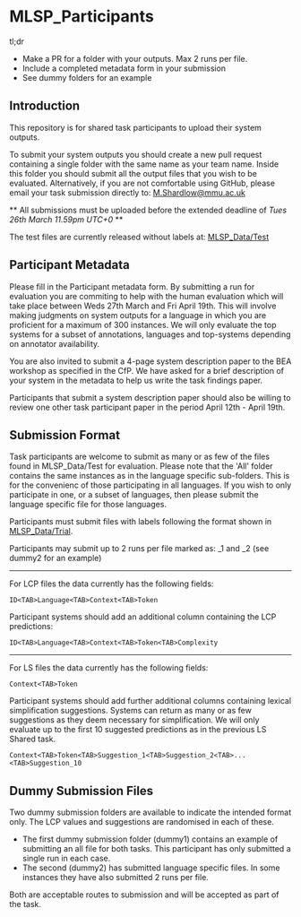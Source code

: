 # MLSP_Participants

tl;dr
 - Make a PR for a folder with your outputs. Max 2 runs per file.
 - Include a completed metadata form in your submission
 - See dummy folders for an example

## Introduction 

This repository is for shared task participants to upload their system outputs.

To submit your system outputs you should create a new pull request containing a single folder with the same name as your team name. Inside this folder you should submit all the output files that you wish to be evaluated. Alternatively, if you are not comfortable using GitHub, please email your task submission directly to: M.Shardlow@mmu.ac.uk

** All submissions must be uploaded before the extended deadline of *Tues 26th March 11.59pm UTC+0* **

The test files are currently released without labels at: [MLSP_Data/Test](https://github.com/MLSP2024/MLSP_Data/tree/main/Data/Test)

## Participant Metadata

Please fill in the Participant metadata form. By submitting a run for evaluation you are commiting to help with the human evaluation which will take place between Weds 27th March and Fri April 19th. This will involve making judgments on system outputs for a language in which you are proficient for a maximum of 300 instances. We will only evaluate the top systems for a subset of annotations, languages and top-systems depending on annotator availability.

You are also invited to submit a 4-page system description paper to the BEA workshop as specified in the CfP. We have asked for a brief description of your system in the metadata to help us write the task findings paper.

Participants that submit a system description paper should also be willing to review one other task participant paper in the period April 12th - April 19th.

## Submission Format

Task participants are welcome to submit as many or as few of the files found in MLSP_Data/Test for evaluation. Please note that the 'All' folder contains the same instances as in the language specific sub-folders. This is for the convenienc of those participating in all languages. If you wish to only participate in one, or a subset of languages, then please submit the language specific file for those languages.

Participants must submit files with labels following the format shown in [MLSP_Data/Trial](https://github.com/MLSP2024/MLSP_Data/tree/main/Data/Trial).

Participants may submit up to 2 runs per file marked as: _1 and _2 (see dummy2 for an example)

---

For LCP files the data currently has the following fields:

`ID<TAB>Language<TAB>Context<TAB>Token`

Participant systems should add an additional column containing the LCP predictions:

`ID<TAB>Language<TAB>Context<TAB>Token<TAB>Complexity`

---

For LS files the data currently has the following fields:

`Context<TAB>Token`

Participant systems should add further additional columns containing lexical simplification suggestions. Systems can return as many or as few suggestions as they deem necessary for simplification. We will only evaluate up to the first 10 suggested predictions as in the previous LS Shared task.

`Context<TAB>Token<TAB>Suggestion_1<TAB>Suggestion_2<TAB>...<TAB>Suggestion_10`

## Dummy Submission Files

Two dummy submission folders are available to indicate the intended format only. The LCP values and suggestions are randomised in each of these. 

 - The first dummy submission folder (dummy1) contains an example of submitting an all file for both tasks. This participant has only submitted a single run in each case.
 - The second (dummy2) has submitted language specific files. In some instances they have also submitted 2 runs per file.
 
Both are acceptable routes to submission and will be accepted as part of the task.
